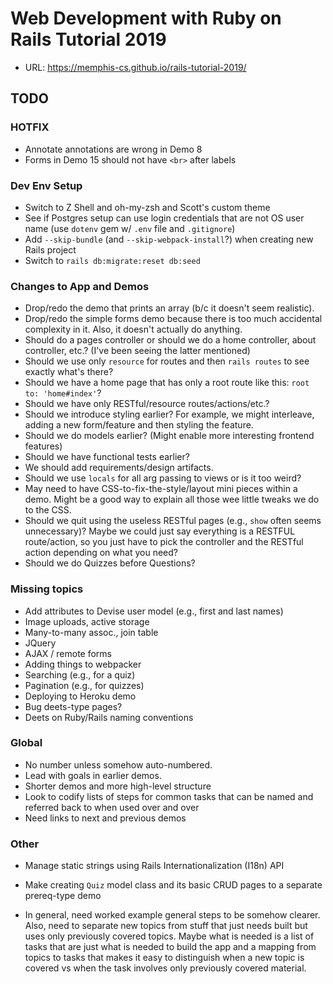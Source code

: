 # Web Development with Ruby on Rails Tutorial 2019

- URL: <https://memphis-cs.github.io/rails-tutorial-2019/>

## TODO

### HOTFIX

- Annotate annotations are wrong in Demo 8
- Forms in Demo 15 should not have `<br>` after labels

### Dev Env Setup

- Switch to Z Shell and oh-my-zsh and Scott's custom theme
- See if Postgres setup can use login credentials that are not OS user name (use `dotenv` gem w/ `.env` file and `.gitignore`)
- Add `--skip-bundle` (and `--skip-webpack-install`?) when creating new Rails project
- Switch to `rails db:migrate:reset db:seed`

### Changes to App and Demos

- Drop/redo the demo that prints an array (b/c it doesn't seem realistic).
- Drop/redo the simple forms demo because there is too much accidental complexity in it. Also, it doesn't actually do anything.
- Should do a pages controller or should we do a home controller, about controller, etc.? (I've been seeing the latter mentioned)
- Should we use only `resource` for routes and then `rails routes` to see exactly what's there?
- Should we have a home page that has only a root route like this: `root to: 'home#index'`?
- Should we have only RESTful/resource routes/actions/etc.?
- Should we introduce styling earlier? For example, we might interleave, adding a new form/feature and then styling the feature.
- Should we do models earlier? (Might enable more interesting frontend features)
- Should we have functional tests earlier?
- We should add requirements/design artifacts.
- Should we use `locals` for all arg passing to views or is it too weird?
- May need to have CSS-to-fix-the-style/layout mini pieces within a demo. Might be a good way to explain all those wee little tweaks we do to the CSS.
- Should we quit using the useless RESTful pages (e.g., `show` often seems unnecessary)? Maybe we could just say everything is a RESTFUL route/action, so you just have to pick the controller and the RESTful action depending on what you need?
- Should we do Quizzes before Questions?

### Missing topics

- Add attributes to Devise user model (e.g., first and last names)
- Image uploads, active storage
- Many-to-many assoc., join table
- JQuery
- AJAX / remote forms
- Adding things to webpacker
- Searching (e.g., for a quiz)
- Pagination (e.g., for quizzes)
- Deploying to Heroku demo
- Bug deets-type pages?
- Deets on Ruby/Rails naming conventions

### Global

- No number unless somehow auto-numbered.
- Lead with goals in earlier demos.
- Shorter demos and more high-level structure
- Look to codify lists of steps for common tasks that can be named and referred back to when used over and over
- Need links to next and previous demos

### Other

- Manage static strings using Rails Internationalization (I18n) API

- Make creating `Quiz` model class and its basic CRUD pages to a separate prereq-type demo

- In general, need worked example general steps to be somehow clearer. Also, need to separate new topics from stuff that just needs built but uses only previously covered topics. Maybe what is needed is a list of tasks that are just what is needed to build the app and a mapping from topics to tasks that makes it easy to distinguish when a new topic is covered vs when the task involves only previously covered material.
